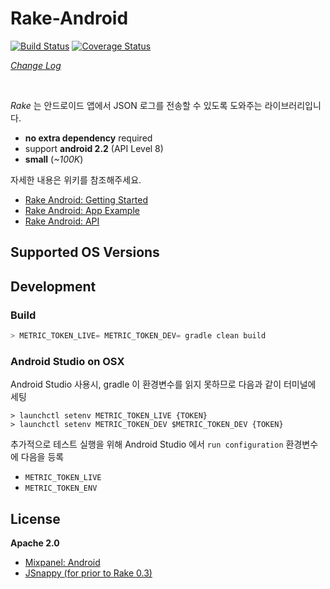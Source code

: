 # Rake-Android

[![Build Status](https://travis-ci.org/skpdi/rake-android.svg?branch=develop)](https://travis-ci.org/skpdi/rake-android) [![Coverage Status](https://coveralls.io/repos/skpdi/rake-android/badge.svg?branch=develop&service=github)](https://coveralls.io/github/skpdi/rake-android?branch=develop) 

*[Change Log](https://github.com/skpdi/rake-android/blob/master/CHANGELOG.md)*

<br/>

*Rake* 는 안드로이드 앱에서 JSON 로그를 전송할 수 있도록 도와주는 라이브러리입니다.
  
- **no extra dependency** required
- support **android 2.2** (API Level 8)
- **small** (*~100K*)

자세한 내용은 위키를 참조해주세요.

- [Rake Android: Getting Started](https://github.com/skpdi/rake-document/wiki/1.-Rake-Android)
- [Rake Android: App Example](https://github.com/sentinel-rake/rake-android-example)
- [Rake Android: API](http://skpdi.github.io/rake-android/docs/SNAPSHOT/com/rake/android/rkmetrics/RakeAPI.html)

## Supported OS Versions
## Development

### Build

```gradle
> METRIC_TOKEN_LIVE= METRIC_TOKEN_DEV= gradle clean build
```

### Android Studio on OSX

Android Studio 사용시, gradle 이 환경변수를 읽지 못하므로 다음과 같이 터미널에 세팅
 
```
> launchctl setenv METRIC_TOKEN_LIVE {TOKEN}  
> launchctl setenv METRIC_TOKEN_DEV $METRIC_TOKEN_DEV {TOKEN} 
```

추가적으로 테스트 실행을 위해 Android Studio 에서 `run configuration` 환경변수에 다음을 등록

- `METRIC_TOKEN_LIVE`
- `METRIC_TOKEN_ENV`

## License

**Apache 2.0** 

- [Mixpanel: Android](https://github.com/mixpanel/mixpanel-android/blob/master/LICENSE)
- [JSnappy (for prior to Rake 0.3)](https://code.google.com/p/jsnappy/source/browse/trunk/LICENCE.txt)

